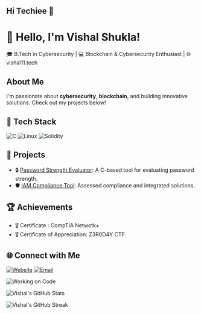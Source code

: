 ## Hi Techiee 👋

<!--
**vishal-shukla11/vishal-shukla11** is a ✨ _special_ ✨ repository because its `README.md` (this file) appears on your GitHub profile.

Here are some ideas to get you started:

- 🔭 I’m currently working on ...
- 🌱 I’m currently learning ...
- 👯 I’m looking to collaborate on ...
- 🤔 I’m looking for help with ...
- 💬 Ask me about ...
- 📫 How to reach me: ...
- 😄 Pronouns: ...
- ⚡ Fun fact: ...
-->
# 👋 Hello, I'm Vishal Shukla!
🎓 B.Tech in Cybersecurity | 💻 Blockchain & Cybersecurity Enthusiast | 🌐 vishal11.tech

## About Me
I'm passionate about **cybersecurity**, **blockchain**, and building innovative solutions. Check out my projects below!

## 🚀 Tech Stack
![C](https://img.shields.io/badge/-C-A8B9CC?style=flat&logo=c&logoColor=white)
![Linux](https://img.shields.io/badge/-Linux-FCC624?style=flat&logo=linux&logoColor=black)
![Solidity](https://img.shields.io/badge/-Solidity-363636?style=flat&logo=solidity)

## 📂 Projects
- 🔒 [Password Strength Evaluator](https://github.com/vishal-shukla11/Password_Analyzer): A C-based tool for evaluating password strength.
- 🛡️ [IAM Compliance Tool](https://): Assessed compliance and integrated solutions.

## 🏆 Achievements
- 🎖️ Certificate : CompTIA Netwotk+.
- 🎖️ Certificate of Appreciation: Z3R0D4Y CTF.

## 🌐 Connect with Me
[![Website](https://img.shields.io/badge/Website-vishal11.tech-blue?style=flat)](https://vishal11.tech)
[![Email](https://img.shields.io/badge/Email-vishalshukla5312%40gmail.com-red?style=flat)](mailto:vishalshukla5312@gmail.com)


![Working on Code](https://media.giphy.com/media/L1R1tvI9svkIWwpVYr/giphy.gif)

![Vishal's GitHub Stats](https://github-readme-stats.vercel.app/api?username=vishal-shukla11&show_icons=true&theme=radical)

![Vishal's GitHub Streak](https://github-readme-streak-stats.herokuapp.com/?user=vishal-shukla11&theme=radical)




